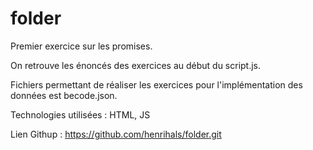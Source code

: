 # folder

Premier exercice sur les promises. 

On retrouve les énoncés des exercices au début du script.js.

Fichiers permettant de réaliser les exercices pour l'implémentation des données est becode.json.

Technologies utilisées : HTML, JS 

Lien Githup : https://github.com/henrihals/folder.git
